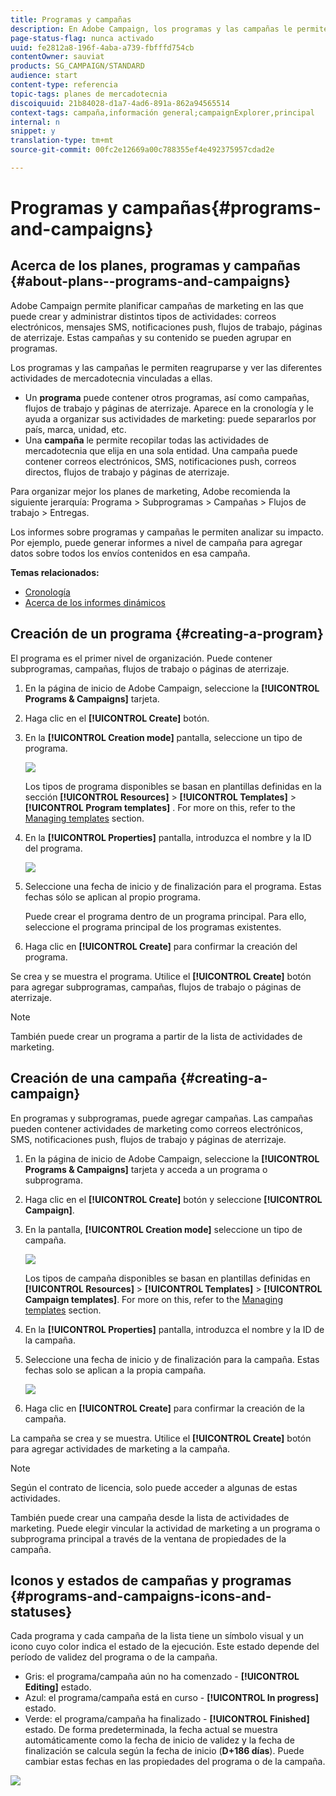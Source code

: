 ```yaml
---
title: Programas y campañas
description: En Adobe Campaign, los programas y las campañas le permiten agrupar y orquestar las distintas actividades de marketing vinculadas a ellas. Los informes sobre programas y campañas le permiten analizar su impacto.
page-status-flag: nunca activado
uuid: fe2812a8-196f-4aba-a739-fbfffd754cb
contentOwner: sauviat
products: SG_CAMPAIGN/STANDARD
audience: start
content-type: referencia
topic-tags: planes de mercadotecnia
discoiquuid: 21b84028-d1a7-4ad6-891a-862a94565514
context-tags: campaña,información general;campaignExplorer,principal
internal: n
snippet: y
translation-type: tm+mt
source-git-commit: 00fc2e12669a00c788355ef4e492375957cdad2e

---
```



# Programas y campañas{#programs-and-campaigns}

## Acerca de los planes, programas y campañas {#about-plans--programs-and-campaigns}

Adobe Campaign permite planificar campañas de marketing en las que puede crear y administrar distintos tipos de actividades: correos electrónicos, mensajes SMS, notificaciones push, flujos de trabajo, páginas de aterrizaje. Estas campañas y su contenido se pueden agrupar en programas.

Los programas y las campañas le permiten reagruparse y ver las diferentes actividades de mercadotecnia vinculadas a ellas.

* Un **programa** puede contener otros programas, así como campañas, flujos de trabajo y páginas de aterrizaje. Aparece en la cronología y le ayuda a organizar sus actividades de marketing: puede separarlos por país, marca, unidad, etc.
* Una **campaña** le permite recopilar todas las actividades de mercadotecnia que elija en una sola entidad. Una campaña puede contener correos electrónicos, SMS, notificaciones push, correos directos, flujos de trabajo y páginas de aterrizaje.

Para organizar mejor los planes de marketing, Adobe recomienda la siguiente jerarquía: Programa &gt; Subprogramas &gt; Campañas &gt; Flujos de trabajo &gt; Entregas.

Los informes sobre programas y campañas le permiten analizar su impacto. Por ejemplo, puede generar informes a nivel de campaña para agregar datos sobre todos los envíos contenidos en esa campaña.

**Temas relacionados:**

* [Cronología](../../start/using/timeline.md)
* [Acerca de los informes dinámicos](../../reporting/using/about-dynamic-reports.md)

## Creación de un programa {#creating-a-program}

El programa es el primer nivel de organización. Puede contener subprogramas, campañas, flujos de trabajo o páginas de aterrizaje.

1. En la página de inicio de Adobe Campaign, seleccione la **[!UICONTROL Programs & Campaigns]** tarjeta.
1. Haga clic en el **[!UICONTROL Create]** botón.
1. En la **[!UICONTROL Creation mode]** pantalla, seleccione un tipo de programa.

   ![](assets/programs_and_campaigns_2.png)

   Los tipos de programa disponibles se basan en plantillas definidas en la sección **[!UICONTROL Resources]** &gt; **[!UICONTROL Templates]** &gt; **[!UICONTROL Program templates]** . For more on this, refer to the [Managing templates](../../start/using/about-templates.md) section.

1. En la **[!UICONTROL Properties]** pantalla, introduzca el nombre y la ID del programa.

   ![](assets/programs_and_campaigns_3.png)

1. Seleccione una fecha de inicio y de finalización para el programa. Estas fechas sólo se aplican al propio programa.

   Puede crear el programa dentro de un programa principal. Para ello, seleccione el programa principal de los programas existentes.

1. Haga clic en **[!UICONTROL Create]** para confirmar la creación del programa.

Se crea y se muestra el programa. Utilice el **[!UICONTROL Create]** botón para agregar subprogramas, campañas, flujos de trabajo o páginas de aterrizaje.

>[!NOTE]
>
>También puede crear un programa a partir de la lista de actividades de marketing.

## Creación de una campaña {#creating-a-campaign}

En programas y subprogramas, puede agregar campañas. Las campañas pueden contener actividades de marketing como correos electrónicos, SMS, notificaciones push, flujos de trabajo y páginas de aterrizaje.

1. En la página de inicio de Adobe Campaign, seleccione la **[!UICONTROL Programs & Campaigns]** tarjeta y acceda a un programa o subprograma.
1. Haga clic en el **[!UICONTROL Create]** botón y seleccione **[!UICONTROL Campaign]**.
1. En la pantalla, **[!UICONTROL Creation mode]** seleccione un tipo de campaña.

   ![](assets/programs_and_campaigns_7.png)

   Los tipos de campaña disponibles se basan en plantillas definidas en **[!UICONTROL Resources]** &gt; **[!UICONTROL Templates]** &gt; **[!UICONTROL Campaign templates]**. For more on this, refer to the [Managing templates](../../start/using/about-templates.md) section.

1. En la **[!UICONTROL Properties]** pantalla, introduzca el nombre y la ID de la campaña.
1. Seleccione una fecha de inicio y de finalización para la campaña. Estas fechas solo se aplican a la propia campaña.

   ![](assets/programs_and_campaigns_8.png)

1. Haga clic en **[!UICONTROL Create]** para confirmar la creación de la campaña.

La campaña se crea y se muestra. Utilice el **[!UICONTROL Create]** botón para agregar actividades de marketing a la campaña.

>[!NOTE]
>
>Según el contrato de licencia, solo puede acceder a algunas de estas actividades.

También puede crear una campaña desde la lista de actividades de marketing. Puede elegir vincular la actividad de marketing a un programa o subprograma principal a través de la ventana de propiedades de la campaña.

## Iconos y estados de campañas y programas {#programs-and-campaigns-icons-and-statuses}

Cada programa y cada campaña de la lista tiene un símbolo visual y un icono cuyo color indica el estado de la ejecución. Este estado depende del período de validez del programa o de la campaña.

* Gris: el programa/campaña aún no ha comenzado - **[!UICONTROL Editing]** estado.
* Azul: el programa/campaña está en curso - **[!UICONTROL In progress]** estado.
* Verde: el programa/campaña ha finalizado - **[!UICONTROL Finished]** estado. De forma predeterminada, la fecha actual se muestra automáticamente como la fecha de inicio de validez y la fecha de finalización se calcula según la fecha de inicio (**D+186 días**). Puede cambiar estas fechas en las propiedades del programa o de la campaña.

![](assets/programs_and_campaigns.png)

